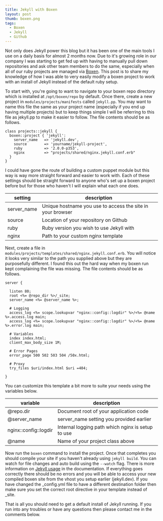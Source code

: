 ```yaml
---
title: Jekyll with Boxen
layout: post
thumb: boxen.png
tags:
  - Boxen
  - Jekyll
  - Github
---
```

Not only does Jekyll power this blog but it has been one of the main tools I use on a daily basis for almost 2 months now.
Due to it's growing role in our company I was starting to get fed up with having to manually pull down repositories and ask other team members to do the same, especially when all of our ruby projects are managed via [Boxen](https://boxen.github.io). This post is to share my knowledge of how I was able to very easily modify a boxen project to work with an install of Jekyll instead of the default ruby setup.

To start with, you're going to want to navigate to your boxen repo directory which is installed at ```/opt/boxen/repo``` by default.
Once there, create a new project in ```modules/projects/manifests``` called ```jekyll.pp```.
You may want to name this file the same as your project name (especially if you end up having multiple projects) but to keep things simple I will be referring to this file as jekyll.pp to make it easier to follow.
The file contents should be as follows.

``` puppet
class projects::jekyll {
  boxen::project { 'jekyll':
    server_name   => 'jekyll.dev',
    source        => 'yourname/jekyll-project',
    ruby          => '2.0.0-p353',
    nginx         => "projects/shared/nginx.jekyll.conf.erb"
  }
}
```

I could have gone the route of building a custom puppet module but this way is way more straight forward and easier to work with.
Each of these settings should be straight forward to anyone who's set up a boxen project before but for those who haven't I will explain what each one does.

setting     | description
------------| -----------
server_name | Unique hostname you use to access the site in your browser
source      | Location of your repository on Github
ruby        | Ruby version you wish to use Jekyll with
nginx       | Path to your custom nginx template

Next, create a file in ```modules/projects/templates/shared/nginx.jekyll.conf.erb```.
You will notice it looks very similar to the path you supplied above but they are purposefully different.
I found this out the hard way when my boxen run kept complaining the file was missing.
The file contents should be as follows.

```
server {

  listen 80;
  root <%= @repo_dir %>/_site;
  server_name <%= @server_name %>;

  # Logging
  access_log <%= scope.lookupvar "nginx::config::logdir" %>/<%= @name %>.access.log main;
  access_log <%= scope.lookupvar "nginx::config::logdir" %>/<%= @name %>.error.log main;

  # Variables
  index index.html;
  client_max_body_size 1M;

  # Error Pages
  error_page 500 502 503 504 /50x.html;

  # Proxy
  try_files $uri/index.html $uri =404;

}
```

You can customize this template a bit more to suite your needs using the variables below.

variable              | description
----------------------|------------
@repo.dir             | Document root of your application code
@server_name          | server_name setting you provided earlier
nginx::config::logdir | Internal logging path which nginx is setup to use
@name                 | Name of your project class above


Now run the ```boxen``` command to install the project.
Once that completes you should compile your site if you haven't already using ```jekyll build```.
You can watch for file changes and auto build using the ```--watch``` flag.
There is more information on [Jekyll usage](http://jekyllrb.com/docs/usage/) in the documentation.
If everything goes correctly there should be no errors and you will be able to access your new compiled boxen site from the vhost you setup earlier (jekyll.dev).
If you have changed the _config.yml file to have a different destination folder then make sure you set the correct root directive in your template instead of _site.

That is all you should need to get a default install of Jekyll running.
If you run into any troubles or have any questions then please contact me in the comments below.
